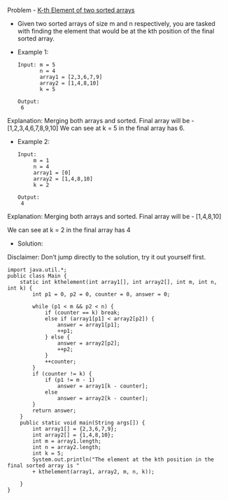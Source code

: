 Problem - [K-th Element of two sorted arrays](https://practice.geeksforgeeks.org/problems/k-th-element-of-two-sorted-array1317/1)

- Given two sorted arrays of size m and n respectively, you are tasked with finding the element that would be at the kth position of the final sorted array.

- Example 1:

      Input: m = 5
             n = 4
             array1 = [2,3,6,7,9]
             array2 = [1,4,8,10]
             k = 5

      Output:
       6

Explanation: Merging both arrays and sorted. Final array will be -
 [1,2,3,4,6,7,8,9,10]
We can see at k = 5 in the final array has 6. 

- Example 2:

      Input:
           m = 1
           n = 4
           array1 = [0]
           array2 = [1,4,8,10]
           k = 2

      Output:
       4

Explanation:
 Merging both arrays and sorted. Final array will be -
 [1,4,8,10]
 
We can see at k = 2 in the final array has 4

- Solution:

Disclaimer: Don’t jump directly to the solution, try it out yourself first.

```
import java.util.*;
public class Main {
    static int kthelement(int array1[], int array2[], int m, int n, int k) {
        int p1 = 0, p2 = 0, counter = 0, answer = 0;

        while (p1 < m && p2 < n) {
            if (counter == k) break;
            else if (array1[p1] < array2[p2]) {
                answer = array1[p1];
                ++p1;
            } else {
                answer = array2[p2];
                ++p2;
            }
            ++counter;
        }
        if (counter != k) {
            if (p1 != m - 1)
                answer = array1[k - counter];
            else
                answer = array2[k - counter];
        }
        return answer;
    }
    public static void main(String args[]) {
        int array1[] = {2,3,6,7,9};
        int array2[] = {1,4,8,10};
        int m = array1.length;
        int n = array2.length;
        int k = 5;
        System.out.println("The element at the kth position in the final sorted array is "
        + kthelement(array1, array2, m, n, k));

    }
}
```

